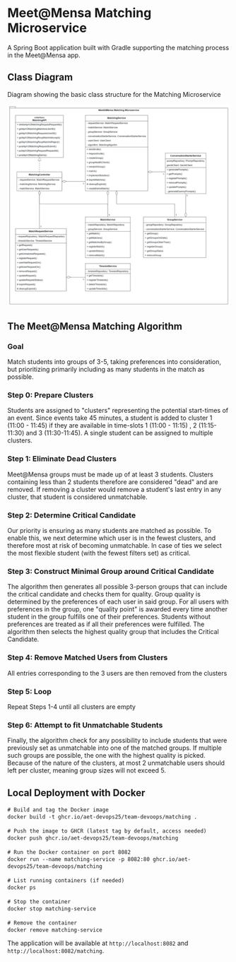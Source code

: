 # Meet@Mensa Matching Microservice

A Spring Boot application built with Gradle supporting the matching process in the Meet@Mensa app.

## Class Diagram
Diagram showing the basic class structure for the Matching Microservice

![Class Diagram](../../resources/diagrams/meetatmensa_uml_class_matching.png)

## The Meet@Mensa Matching Algorithm

### Goal
Match students into groups of 3-5, taking preferences into consideration, but prioritizing primarily including as many students in the match as possible.

### Step 0: Prepare Clusters

Students are assigned to "clusters" representing the potential start-times of an event.
Since events take 45 minutes, a student is added to cluster 1 (11:00 - 11:45) if they are available in time-slots 1 (11:00 - 11:15) , 2 (11:15-11:30) and 3 (11:30-11:45).
A single student can be assigned to multiple clusters.

### Step 1: Eliminate Dead Clusters

Meet@Mensa groups must be made up of at least 3 students. Clusters containing less than 2 students therefore are considered "dead" and are removed.
If removing a cluster would remove a student's last entry in any cluster, that student is considered unmatchable.

### Step 2: Determine Critical Candidate

Our priority is ensuring as many students are matched as possible.
To enable this, we next determine which user is in the fewest clusters, and therefore most at risk of becoming unmatchable.
In case of ties we select the most flexible student (with the fewest filters set) as critical.

### Step 3: Construct Minimal Group around Critical Candidate 

The algorithm then generates all possible 3-person groups that can include the critical candidate and checks them for quality.
Group quality is determined by the preferences of each user in said group.
For all users with preferences in the group, one "quality point" is awarded every time another student in the group fulfills one of their preferences.
Students without preferences are treated as if all their preferences were fulfilled.
The algorithm then selects the highest quality group that includes the Critical Candidate.

### Step 4: Remove Matched Users from Clusters

All entries corresponding to the 3 users are then removed from the clusters

### Step 5: Loop

Repeat Steps 1-4 until all clusters are empty

### Step 6: Attempt to fit Unmatchable Students

Finally, the algorithm check for any possibility to include students that were previously set as unmatchable into one of the matched groups.
If multiple such groups are possible, the one with the highest quality is picked.
Because of the nature of the clusters, at most 2 unmatchable users should left per cluster, meaning group sizes will not exceed 5.

## Local Deployment with Docker
```
# Build and tag the Docker image
docker build -t ghcr.io/aet-devops25/team-devoops/matching .

# Push the image to GHCR (latest tag by default, access needed)
docker push ghcr.io/aet-devops25/team-devoops/matching

# Run the Docker container on port 8082
docker run --name matching-service -p 8082:80 ghcr.io/aet-devops25/team-devoops/matching

# List running containers (if needed) 
docker ps

# Stop the container     
docker stop matching-service

# Remove the container     
docker remove matching-service
```

The application will be available at `http://localhost:8082` and `http://localhost:8082/matching`.